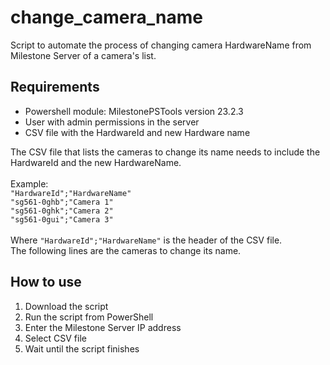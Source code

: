 # change_camera_name

Script to automate the process of changing camera HardwareName from Milestone Server of a camera's list.  <br />

## Requirements
- Powershell module: MilestonePSTools version 23.2.3
- User with admin permissions in the server
- CSV file with the HardwareId and new Hardware name

The CSV file that lists the cameras to change its name needs to include the HardwareId and the new HardwareName.  <br />  <br />
Example:  <br />
```"HardwareId";"HardwareName"``` <br />
```"sg561-0ghb";"Camera 1"``` <br />
```"sg561-0ghk";"Camera 2"``` <br />
```"sg561-0gui";"Camera 3"``` <br />
<br />
Where ```"HardwareId";"HardwareName"``` is the header of the CSV file.  <br />
The following lines are the cameras to change its name.  <br />

## How to use
1. Download the script
2. Run the script from PowerShell
3. Enter the Milestone Server IP address
4. Select CSV file
5. Wait until the script finishes
